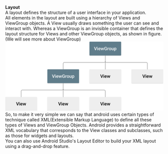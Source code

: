 **Layout**   
A layout defines the structure of a user interface in your application.   
All elements in the layout are built using a hierarchy of Views and ViewGroup objects. A View usually draws something the user can see and interact with. Whereas a ViewGroup is an invisible container that defines the layout structure for Views and other ViewGroup objects, as shown in figure.(We will see more about ViewGroup)      
![ViewGroup](https://github.com/mishra3452/BasicsOfAndroidUserInterface/blob/master/Lesson1/viewgroup_2x.png)      
So, to make it very simple we can say that android uses certain types of technique called XML(Extensible Markup Language) to define all these types of Views and ViewGroup Objects. Android provides a straightforward XML vocabulary that corresponds to the View classes and subclasses, such as those for widgets and layouts.    
You can also use Android Studio's Layout Editor to build your XML layout using a drag-and-drop feature. 
